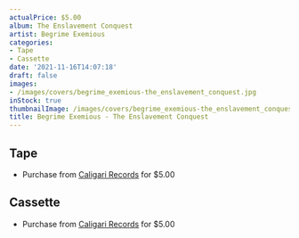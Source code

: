 ```yaml
---
actualPrice: $5.00
album: The Enslavement Conquest
artist: Begrime Exemious
categories:
- Tape
- Cassette
date: '2021-11-16T14:07:18'
draft: false
images:
- /images/covers/begrime_exemious-the_enslavement_conquest.jpg
inStock: true
thumbnailImage: /images/covers/begrime_exemious-the_enslavement_conquest-thumb.jpg
title: Begrime Exemious - The Enslavement Conquest
---
```


## Tape
* Purchase from [Caligari Records](https://caligarirecords.storenvy.com/products/25116462-begrime-exemious-the-enslavement-conquest) for $5.00
## Cassette
* Purchase from [Caligari Records](https://caligarirecords.storenvy.com/products/25116462-begrime-exemious-the-enslavement-conquest) for $5.00
